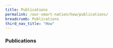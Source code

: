 ```yaml
---
title: Publications
permalink: /our-smart-nation/how/publications/
breadcrumb: Publications
third_nav_title: "How"
---
```


### **Publications**
